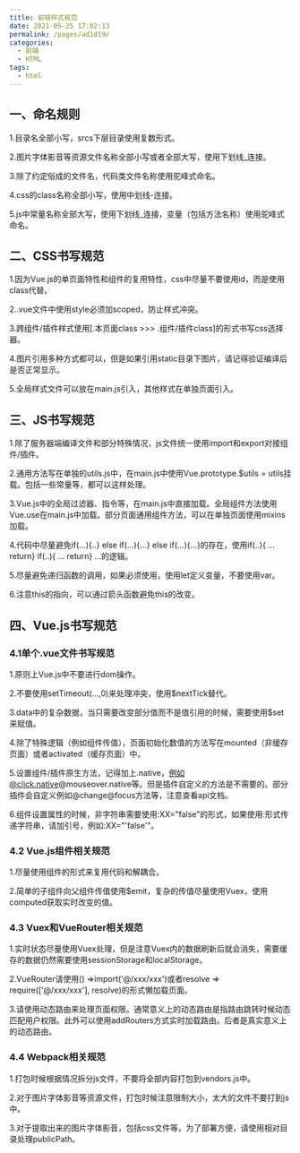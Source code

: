 ```yaml
---
title: 前端样式规范
date: 2021-05-25 17:02:13
permalink: /pages/ad1d19/
categories:
  - 前端
  - HTML
tags:
  - html
---
```

## 一、命名规则
1.目录名全部小写，srcs下层目录使用复数形式。

2.图片字体影音等资源文件名称全部小写或者全部大写，使用下划线_连接。

3.除了约定俗成的文件名，代码类文件名称使用驼峰式命名。

4.css的class名称全部小写，使用中划线-连接。

5.js中常量名称全部大写，使用下划线_连接，变量（包括方法名称）使用驼峰式命名。

## 二、CSS书写规范
1.因为Vue.js的单页面特性和组件的复用特性，css中尽量不要使用id，而是使用class代替。

2..vue文件中使用style必须加scoped，防止样式冲突。

3.跨组件/插件样式使用[.本页面class >>> .组件/插件class]的形式书写css选择器。

4.图片引用多种方式都可以，但是如果引用static目录下图片，请记得验证编译后是否正常显示。

5.全局样式文件可以放在main.js引入，其他样式在单独页面引入。

## 三、JS书写规范
1.除了服务器端编译文件和部分特殊情况，js文件统一使用import和export对接组件/插件。

2.通用方法写在单独的utils.js中，在main.js中使用Vue.prototype.$utils = utils挂载。包括一些常量等，都可以这样处理。

3.Vue.js中的全局过滤器、指令等，在main.js中直接加载。全局组件方法使用Vue.use在main.js中加载。部分页面通用组件方法，可以在单独页面使用mixins加载。

4.代码中尽量避免if(...){..} else if(...){...} else if(...){...}的存在，使用if(..){ ... return} if(..){ ... return} ...的逻辑。

5.尽量避免递归函数的调用，如果必须使用，使用let定义变量，不要使用var。

6.注意this的指向，可以通过箭头函数避免this的改变。

## 四、Vue.js书写规范
### 4.1单个.vue文件书写规范
1.原则上Vue.js中不要进行dom操作。

2.不要使用setTimeout(...,0)来处理冲突，使用$nextTick替代。

3.data中的复杂数据，当只需要改变部分值而不是值引用的时候，需要使用$set来赋值。

4.除了特殊逻辑（例如组件传值），页面初始化数值的方法写在mounted（非缓存页面）或者activated（缓存页面）中。

5.设置组件/插件原生方法，记得加上.native，例如@click.native@mouseover.native等。但是插件自定义的方法是不需要的。部分插件会自定义例如@change@focus方法等，注意查看api文档。

6.组件设置属性的时候，非字符串需要使用:XX="false"的形式，如果使用:形式传递字符串，请加引号，例如:XX="'false'"。

### 4.2 Vue.js组件相关规范
1.尽量使用组件的形式来复用代码和解耦合。

2.简单的子组件向父组件传值使用$emit，复杂的传值尽量使用Vuex，使用computed获取实时改变的值。

### 4.3 Vuex和VueRouter相关规范
1.实时状态尽量使用Vuex处理，但是注意Vuex内的数据刷新后就会消失，需要缓存的数据仍然需要使用sessionStorage和localStorage。

2.VueRouter请使用() =>import('@/xxx/xxx')或者resolve => require(['@/xxx/xxx'], resolve)的形式懒加载页面。

3.请使用动态路由来处理页面权限。通常意义上的动态路由是指路由跳转时候动态匹配用户权限。此外可以使用addRouters方式实时加载路由。后者是真实意义上的动态路由。

### 4.4 Webpack相关规范
1.打包时候根据情况拆分js文件，不要将全部内容打包到vendors.js中。

2.对于图片字体影音等资源文件，打包时候注意限制大小，太大的文件不要打到js中。

3.对于提取出来的图片字体影音，包括css文件等，为了部署方便，请使用相对目录处理publicPath。